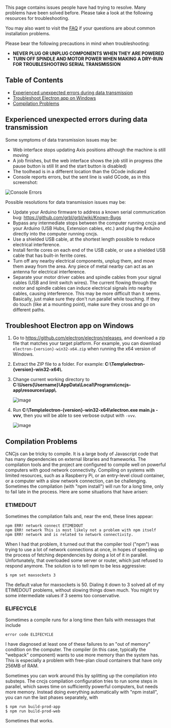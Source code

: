 This page contains issues people have had trying to resolve. Many problems have been solved before. Please take a look at the following resources for troubleshooting.

You may also want to visit the [FAQ](https://cnc.js.org/docs/faq/) if your questions are about common installation problems.

Please bear the following precautions in mind when troubleshooting:
* **NEVER PLUG OR UNPLUG COMPONENTS WHEN THEY ARE POWERED**
* **TURN OFF SPINDLE AND MOTOR POWER WHEN MAKING A DRY-RUN FOR TROUBLESHOOTING SERIAL TRANSMISSION**

## Table of Contents

* [Experienced unexpected errors during data transmission](#experienced-unexpected-errors-during-data-transmission)
* [Troubleshoot Electron app on Windows](#troubleshoot-electron-app-on-windows)
* [Compilation Problems](#compilation-problems)

## Experienced unexpected errors during data transmission

Some symptoms of data transmission issues may be:
  - Web interface stops updating Axis positions although the machine is still moving
  - A job finishes, but the web interface shows the job still in progress (the pause button is still lit and the start button is disabled)
  - The toolhead is in a different location than the GCode indicated
  - Console reports errors, but the sent line is valid GCode, as in this screenshot:

![Console Errors](https://cloud.githubusercontent.com/assets/25835568/23258430/387af688-f996-11e6-8de4-f76fdfd8fc28.png)

Possible resolutions for data transmission issues may be:
  - Update your Arduino firmware to address a known serial communication bug: https://github.com/grbl/grbl/wiki/Known-Bugs
  - Bypass any intermediate stops between the computer running cncjs and your Arduino (USB Hubs, Extension cables, etc.) and plug the Arduino directly into the computer running cncjs.
  - Use a shielded USB cable, at the shortest length possible to reduce electrical interference.
  - Install ferrite cores on each end of the USB cable, or use a shielded USB cable that has built-in ferrite cores.
  - Turn off any nearby electrical components, unplug them, and move them away from the area.  Any piece of metal nearby can act as an antenna for electrical interference.
  - Separate your motor driver cables and spindle cables from your signal cables (USB and limit switch wires).  The current flowing through the motor and spindle cables can induce electrical signals into nearby cables, causing interference.  This may be more difficult than it seems.  Basically, just make sure they don't run parallel while touching.  If they do touch (like at a mounting point), make sure they cross and go on different paths.
  
## Troubleshoot Electron app on Windows

1. Go to https://github.com/electron/electron/releases, and download a zip file that matches your target platform. For example, you can download `electron-{version}-win32-x64.zip` when running the x64 version of Windows.
2. Extract the ZIP file to a folder. For example: <b>C:\\Temp\\electron-{version}-win32-x64\\</b>.
3. Change current working directory to <b>C:\\Users\{Username}\\AppData\\Local\\Programs\\cncjs-app\\resources\\app\\</b>.

    ![image](https://user-images.githubusercontent.com/447801/58223054-c0f75f80-7d4a-11e9-8328-404571d5a25c.png)

4. Run <b>C:\\Temp\\electron-{version}-win32-x64\\electron.exe main.js -vvv</b>, then you will be able to see verbose output with `-vvv`.

    ![image](https://cloud.githubusercontent.com/assets/447801/24361796/7c4bc25a-133d-11e7-80f7-07392c175899.png)

## Compilation Problems

CNCjs can be tricky to compile.  It is a large body of Javascript code that has many dependencies on external libraries and frameworks.  The compilation tools and the project are configured to compile well on powerful computers with good network connectivity.  Compiling on systems with limited resources, such as a Raspberry Pi, or an entry-level cloud container, or a computer with a slow network connection, can be challenging. Sometimes the compilation (with "npm install") will run for a long time, only to fail late in the process.  Here are some situations that have arisen:

### ETIMEDOUT

Sometimes the compilation fails and, near the end, these lines appear:

```
npm ERR! network connect ETIMEDOUT
npm ERR! network This is most likely not a problem with npm itself
npm ERR! network and is related to network connectivity.
```

When I had that problem, it turned out that the compiler tool ("npm") was trying to use a lot of network connections at once, in hopes of speeding up the process of fetching dependencies by doing a lot of it in parallel.  Unfortunately, that overloaded some server or router, which just refused to respond anymore.  The solution is to tell npm to be less aggressive:

```
$ npm set maxsockets 3
```
The default value for maxsockets is 50.  Dialing it down to 3 solved all of my ETIMEDOUT problems, without slowing things down much.  You might try some intermediate values if 3 seems too conservative.

### ELIFECYCLE

Sometimes a compile runs for a long time then fails with messages that include

```
error code ELIFECYCLE
```

I have diagnosed at least one of these failures to an "out of memory" condition on the computer.  The compiler (in this case, typically the "webpack" component) wants to use more memory than the system has.  This is especially a problem with free-plan cloud containers that have only 256MB of RAM.

Sometimes you can work around this by splitting up the compilation into substeps.  The cncjs compilation configuration tries to run some steps in parallel, which saves time on sufficiently powerful computers, but needs more memory.  Instead doing everything automatically with "npm install", you can run the last phases separately, with

```
$ npm run build-prod-app
$ npm run build-prod-web
```
Sometimes that works.


